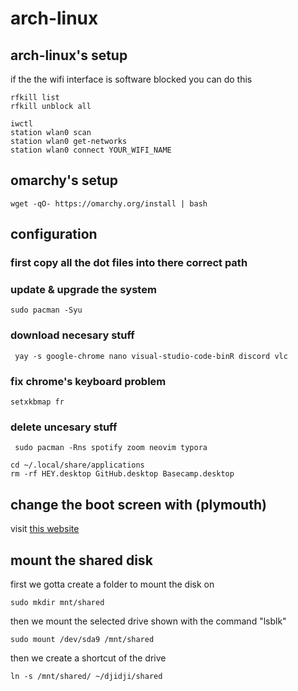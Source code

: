 # arch-linux
## arch-linux's setup
if the the wifi interface is software blocked you can do this 
```terminal 
rfkill list
rfkill unblock all
```
```terminal 
iwctl
station wlan0 scan
station wlan0 get-networks
station wlan0 connect YOUR_WIFI_NAME
```

## omarchy's setup

```terminal 
wget -qO- https://omarchy.org/install | bash
```
## configuration 
### first copy all the dot files into there correct path
### update & upgrade the system
```terminal 
sudo pacman -Syu
```
### download necesary stuff 
```terminal 
 yay -s google-chrome nano visual-studio-code-binR discord vlc
```
### fix chrome's keyboard problem


```terminal 
setxkbmap fr
```
### delete uncesary stuff 

```terminal 
 sudo pacman -Rns spotify zoom neovim typora
```

```terminal 
cd ~/.local/share/applications
rm -rf HEY.desktop GitHub.desktop Basecamp.desktop
```
## change the boot screen with (plymouth)

visit [this website](https://github.com/adi1090x/plymouth-themes)

## mount the shared disk 

first we gotta create a folder to mount the disk on 
```terminal 
sudo mkdir mnt/shared
```
then we mount the selected drive shown with the command "lsblk"
```terminal 
sudo mount /dev/sda9 /mnt/shared
```
then we create a shortcut of the drive
```terminal 
ln -s /mnt/shared/ ~/djidji/shared
```